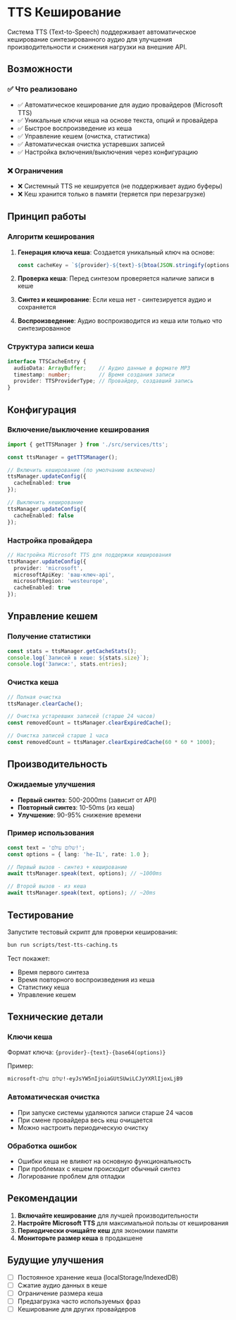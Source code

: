 # TTS Кеширование

Система TTS (Text-to-Speech) поддерживает автоматическое кеширование синтезированного аудио для улучшения производительности и снижения нагрузки на внешние API.

## Возможности

### ✅ Что реализовано
- ✅ Автоматическое кеширование для аудио провайдеров (Microsoft TTS)
- ✅ Уникальные ключи кеша на основе текста, опций и провайдера
- ✅ Быстрое воспроизведение из кеша
- ✅ Управление кешем (очистка, статистика)
- ✅ Автоматическая очистка устаревших записей
- ✅ Настройка включения/выключения через конфигурацию

### ❌ Ограничения
- ❌ Системный TTS не кешируется (не поддерживает аудио буферы)
- ❌ Кеш хранится только в памяти (теряется при перезагрузке)

## Принцип работы

### Алгоритм кеширования

1. **Генерация ключа кеша**: Создается уникальный ключ на основе:
   ```typescript
   const cacheKey = `${provider}-${text}-${btoa(JSON.stringify(options))}`;
   ```

2. **Проверка кеша**: Перед синтезом проверяется наличие записи в кеше

3. **Синтез и кеширование**: Если кеша нет - синтезируется аудио и сохраняется

4. **Воспроизведение**: Аудио воспроизводится из кеша или только что синтезированное

### Структура записи кеша

```typescript
interface TTSCacheEntry {
  audioData: ArrayBuffer;    // Аудио данные в формате MP3
  timestamp: number;         // Время создания записи
  provider: TTSProviderType; // Провайдер, создавший запись
}
```

## Конфигурация

### Включение/выключение кеширования

```typescript
import { getTTSManager } from './src/services/tts';

const ttsManager = getTTSManager();

// Включить кеширование (по умолчанию включено)
ttsManager.updateConfig({
  cacheEnabled: true
});

// Выключить кеширование
ttsManager.updateConfig({
  cacheEnabled: false
});
```

### Настройка провайдера

```typescript
// Настройка Microsoft TTS для поддержки кеширования
ttsManager.updateConfig({
  provider: 'microsoft',
  microsoftApiKey: 'ваш-ключ-api',
  microsoftRegion: 'westeurope',
  cacheEnabled: true
});
```

## Управление кешем

### Получение статистики

```typescript
const stats = ttsManager.getCacheStats();
console.log(`Записей в кеше: ${stats.size}`);
console.log('Записи:', stats.entries);
```

### Очистка кеша

```typescript
// Полная очистка
ttsManager.clearCache();

// Очистка устаревших записей (старше 24 часов)
const removedCount = ttsManager.clearExpiredCache();

// Очистка записей старше 1 часа
const removedCount = ttsManager.clearExpiredCache(60 * 60 * 1000);
```

## Производительность

### Ожидаемые улучшения
- **Первый синтез**: 500-2000ms (зависит от API)
- **Повторный синтез**: 10-50ms (из кеша)
- **Улучшение**: 90-95% снижение времени

### Пример использования

```typescript
const text = 'שלום עולם!';
const options = { lang: 'he-IL', rate: 1.0 };

// Первый вызов - синтез + кеширование
await ttsManager.speak(text, options); // ~1000ms

// Второй вызов - из кеша
await ttsManager.speak(text, options); // ~20ms
```

## Тестирование

Запустите тестовый скрипт для проверки кеширования:

```bash
bun run scripts/test-tts-caching.ts
```

Тест покажет:
- Время первого синтеза
- Время повторного воспроизведения из кеша
- Статистику кеша
- Управление кешем

## Технические детали

### Ключи кеша

Формат ключа: `{provider}-{text}-{base64(options)}`

Пример:
```
microsoft-שלום עולם!-eyJsYW5nIjoiaGUtSUwiLCJyYXRlIjoxLjB9
```

### Автоматическая очистка

- При запуске системы удаляются записи старше 24 часов
- При смене провайдера весь кеш очищается
- Можно настроить периодическую очистку

### Обработка ошибок

- Ошибки кеша не влияют на основную функциональность
- При проблемах с кешем происходит обычный синтез
- Логирование проблем для отладки

## Рекомендации

1. **Включайте кеширование** для лучшей производительности
2. **Настройте Microsoft TTS** для максимальной пользы от кеширования
3. **Периодически очищайте кеш** для экономии памяти
4. **Мониторьте размер кеша** в продакшене

## Будущие улучшения

- [ ] Постоянное хранение кеша (localStorage/IndexedDB)
- [ ] Сжатие аудио данных в кеше
- [ ] Ограничение размера кеша
- [ ] Предзагрузка часто используемых фраз
- [ ] Кеширование для других провайдеров